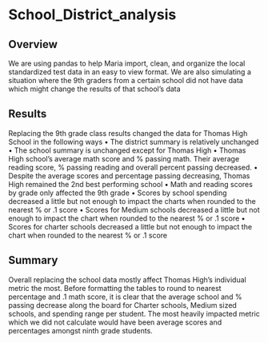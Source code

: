 # School_District_analysis

## Overview
We are using pandas to help Maria import, clean, and organize the local standardized test data in an easy to view format. We are also simulating a situation where the 9th graders from a certain school did not have data which might change the results of that school’s data

## Results

Replacing the 9th grade class results changed the data for Thomas High School in the following ways
•	The district summary is relatively unchanged 
•	The school summary is unchanged except for Thomas High
•	Thomas High school’s average math score and % passing math. Their average reading score, % passing reading and overall percent passing decreased. 
•	Despite the average scores and percentage passing decreasing, Thomas High remained the 2nd best performing school
•	Math and reading scores by grade only affected the 9th grade
•	Scores by school spending decreased a little but not enough to impact the charts when rounded to the nearest % or .1 score
•	Scores for Medium schools decreased a little but not enough to impact the chart when rounded to the nearest % or .1 score
•	Scores for charter schools decreased a little but not enough to impact the chart when rounded to the nearest % or .1 score


## Summary
Overall replacing the school data mostly affect Thomas High’s individual metric the most. Before formatting the tables to round to nearest percentage and .1 math score, it is clear that the average school and % passing decrease along the board for Charter schools, Medium sized schools, and spending range per student. The most heavily impacted metric which we did not calculate would have been average scores and percentages amongst ninth grade students.
